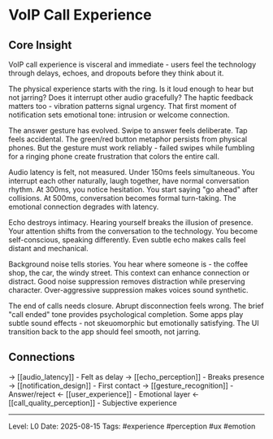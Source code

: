 # VoIP Call Experience

## Core Insight
VoIP call experience is visceral and immediate - users feel the technology through delays, echoes, and dropouts before they think about it.

The physical experience starts with the ring. Is it loud enough to hear but not jarring? Does it interrupt other audio gracefully? The haptic feedback matters too - vibration patterns signal urgency. That first moment of notification sets emotional tone: intrusion or welcome connection.

The answer gesture has evolved. Swipe to answer feels deliberate. Tap feels accidental. The green/red button metaphor persists from physical phones. But the gesture must work reliably - failed swipes while fumbling for a ringing phone create frustration that colors the entire call.

Audio latency is felt, not measured. Under 150ms feels simultaneous. You interrupt each other naturally, laugh together, have normal conversation rhythm. At 300ms, you notice hesitation. You start saying "go ahead" after collisions. At 500ms, conversation becomes formal turn-taking. The emotional connection degrades with latency.

Echo destroys intimacy. Hearing yourself breaks the illusion of presence. Your attention shifts from the conversation to the technology. You become self-conscious, speaking differently. Even subtle echo makes calls feel distant and mechanical.

Background noise tells stories. You hear where someone is - the coffee shop, the car, the windy street. This context can enhance connection or distract. Good noise suppression removes distraction while preserving character. Over-aggressive suppression makes voices sound synthetic.

The end of calls needs closure. Abrupt disconnection feels wrong. The brief "call ended" tone provides psychological completion. Some apps play subtle sound effects - not skeuomorphic but emotionally satisfying. The UI transition back to the app should feel smooth, not jarring.

## Connections
→ [[audio_latency]] - Felt as delay
→ [[echo_perception]] - Breaks presence
→ [[notification_design]] - First contact
→ [[gesture_recognition]] - Answer/reject
← [[user_experience]] - Emotional layer
← [[call_quality_perception]] - Subjective experience

---
Level: L0
Date: 2025-08-15
Tags: #experience #perception #ux #emotion